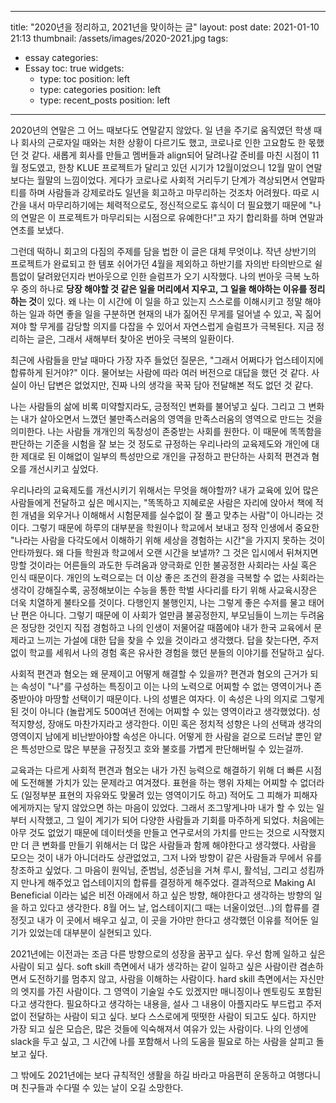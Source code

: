 
---
title: "2020년을 정리하고, 2021년을 맞이하는 글"
layout: post
date: 2021-01-10 21:13
thumbnail: /assets/images/2020-2021.jpg
tags:
- essay
categories: 
- Essay
toc: true
widgets:
   - type: toc
     position: left
   - type: categories
     position: left
   - type: recent_posts
     position: left
---

2020년의 연말은 그 어느 때보다도 연말같지 않았다. 일 년을 주기로 움직였던 학생 때나 회사의 근로자일 때와는 처한 상황이 다르기도 했고, 코로나로 인한 고요함도 한 몫했던 것 같다. 새롭게 회사를 만들고 멤버들과 align되어 달려나갈 준비를 마친 시점이 11월 정도였고, 한창 KLUE 프로젝트가 달리고 있던 시기가 12월이었으니 12월 말이 연말보다는 월말의 느낌이었다. 게다가 코로나로 사회적 거리두기 단계가 격상되면서 연말파티를 하며 사람들과 강제로라도 일년을 회고하고 마무리하는 것조차 어려웠다. 따로 시간을 내서 마무리하기에는 체력적으로도, 정신적으로도 휴식이 더 필요했기 때문에 "나의 연말은 이 프로젝트가 마무리되는 시점으로 유예한다!"고 자기 합리화를 하며 연말과 연초를 보냈다.
<!--more-->

그런데 떡하니 회고의 다짐의 주제를 담을 법한 이 글은 대체 무엇이냐. 작년 상반기의 프로젝트가 완료되고 한 템포 쉬어가던 4월을 제외하고 하반기를 자의반 타의반으로 쉴틈없이 달려왔던지라 번아웃으로 인한 슬럼프가 오기 시작했다. 나의 번아웃 극복 노하우 중의 하나로 **당장 해야할 것 같은 일을 머리에서 지우고, 그 일을 해야하는 이유를 정리하는 것**이 있다. 왜 나는 이 시간에 이 일을 하고 있는지 스스로를 이해시키고 정말 해야하는 일과 하면 좋을 일을 구분하면 현재의 내가 짊어진 무게를 덜어낼 수 있고, 꼭 짊어져야 할 무게를 감당할 의지를 다잡을 수 있어서 자연스럽게 슬럼프가 극복된다. 지금 정리하는 글은, 그래서 새해부터 찾아온 번아웃 극복의 일환이다.

최근에 사람들을 만날 때마다 가장 자주 들었던 질문은, "그래서 어쩌다가 업스테이지에 합류하게 된거야?" 이다. 물어보는 사람에 따라 여러 버전으로 대답을 했던 것 같다. 사실이 아닌 답변은 없었지만, 진짜 나의 생각을 꾹꾹 담아 전달해본 적도 없던 것 같다. 

나는 사람들의 삶에 비록 미약할지라도, 긍정적인 변화를 불어넣고 싶다. 그리고 그 변화는 내가 살아오면서 느꼈던 불만족스러움의 영역을 만족스러움의 영역으로 만드는 것을 의미한다. 나는 사람들 개개인의 독창성이 존중받는 사회를 원한다. 이 때문에 똑똑함을 판단하는 기준을 시험을 잘 보는 것 정도로 규정하는 우리나라의 교육제도와 개인에 대한 제대로 된 이해없이 일부의 특성만으로 개인을 규정하고 판단하는 사회적 편견과 혐오를 개선시키고 싶었다. 

우리나라의 교육제도를 개선시키기 위해서는 무엇을 해야할까? 내가 교육에 있어 많은 사람들에게 전달하고 싶은 메시지는, "똑똑하고 지혜로운 사람은 자리에 앉아서 책에 적힌 개념을 외우거나 이해해서 시험문제를 실수없이 잘 풀고 맞추는 사람"이 아니라는 것이다. 그렇기 때문에 하루의 대부분을 학원이나 학교에서 보내고 정작 인생에서 중요한 "나라는 사람을 다각도에서 이해하기 위해 세상을 경험하는 시간"을 가지지 못하는 것이 안타까웠다. 왜 다들 학원과 학교에서 오랜 시간을 보낼까? 그 것은 입시에서 뒤쳐지면 망할 것이라는 어른들의 과도한 두려움과 양극화로 인한 불공정한 사회라는 사실 혹은 인식 때문이다. 개인의 노력으로는 더 이상 좋은 조건의 환경을 극복할 수 없는 사회라는 생각이 강해질수록, 공정해보이는 수능을 통한 학벌 사다리를 타기 위해 사교육시장은 더욱 치열하게 불타오를 것이다. 다행인지 불행인지, 나는 그렇게 좋은 수저를 물고 태어난 편은 아니다. 그렇기 때문에 이 사회가 얼만큼 불공정한지, 부모님들이 느끼는 두려움은 정당한 것인지 직접 경험하고 나의 인생이 저물어갈 때쯤에야 내가 한국 교육에서 문제라고 느끼는 가설에 대한 답을 찾을 수 있을 것이라고 생각했다. 답을 찾는다면, 주저없이 학교를 세워서 나의 경험 혹은 유사한 경험을 했던 분들의 이야기를 전달하고 싶다.

사회적 편견과 혐오는 왜 문제이고 어떻게 해결할 수 있을까? 편견과 혐오의 근거가 되는 속성이 "나"를 구성하는 특징이고 이는 나의 노력으로 어찌할 수 없는 영역이거나 존중받아야 마땅할 선택이기 때문이다. 나의 성별은 여자다. 이 속성은 나의 의지로 그렇게 된 것이 아니다 (놀랍게도 500여년 전에는 어찌할 수 있는 영역이라고 생각했었다). 성적지향성, 장애도 마찬가지라고 생각한다. 이민 혹은 정치적 성향은 나의 선택과 생각의 영역이지 남에게 비난받아야할 속성은 아니다. 어떻게 한 사람을 겉으로 드러날 뿐인 얕은 특성만으로 많은 부분을 규정짓고 호와 불호를 가볍게 판단해버릴 수 있는걸까. 

교육과는 다르게 사회적 편견과 혐오는 내가 가진 능력으로 해결하기 위해 더 빠른 시점에 도전해볼 가치가 있는 문제라고 여겨졌다. 표현을 하는 행위 자체는 어찌할 수 없더라도 (일정부분 표현의 자유와도 맞물려 있는 영역이기도 하고) 적어도 그 피해가 피해자에게까지는 닿지 않았으면 하는 마음이 있었다. 그래서 조그맣게나마 내가 할 수 있는 일부터 시작했고, 그 일이 계기가 되어 다양한 사람들과 기회를 마주하게 되었다. 처음에는 아무 것도 없었기 때문에 데이터셋을 만들고 연구로서의 가치를 만드는 것으로 시작했지만 더 큰 변화를 만들기 위해서는 더 많은 사람들과 함께 해야한다고 생각했다. 사람을 모으는 것이 내가 아니더라도 상관없었고, 그저 나와 방향이 같은 사람들과 무에서 유를 창조하고 싶었다. 그 마음이 원익님, 준범님, 성준님을 거쳐 루시, 활석님, 그리고 성킴까지 만나게 해주었고 업스테이지의 합류를 결정하게 해주었다. 결과적으로 Making AI Beneficial 이라는 넓은 비전 아래에서 하고 싶은 방향, 해야한다고 생각하는 방향의 일을 하고 있다고 생각한다. 8월 어느 날, 업스테이지(그 때는 너울이었던...)의 합류를 결정짓고 내가 이 곳에서 배우고 싶고, 이 곳을 가야만 한다고 생각했던 이유를 적어둔 일기가 있었는데 대부분이 실현되고 있다. 

2021년에는 이전과는 조금 다른 방향으로의 성장을 꿈꾸고 싶다. 우선 함께 일하고 싶은 사람이 되고 싶다. soft skill 측면에서 내가 생각하는 같이 일하고 싶은 사람이란 겸손하면서 도전하기를 멈추지 않고, 사람을 이해하는 사람이다. hard skill 측면에서는 자신만의 엣지를 가진 사람이다. 그 영역이 기술일 수도 있겠지만 매니징이나 멘토링도 포함된다고 생각한다. 필요하다고 생각하는 내용을, 설사 그 내용이 아플지라도 부드럽고 주저없이 전달하는 사람이 되고 싶다. 보다 스스로에게 떳떳한 사람이 되고도 싶다. 하지만 가장 되고 싶은 모습은, 많은 것들에 익숙해져서 여유가 있는 사람이다. 나의 인생에 slack을 두고 싶고, 그 시간에 나를 포함해서 나의 도움을 필요로 하는 사람을 살피고 돌보고 싶다. 

그 밖에도 2021년에는 보다 규칙적인 생활을 하길 바라고 마음편히 운동하고 여행다니며 친구들과 수다떨 수 있는 날이 오길 소망한다.
